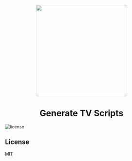 <div align="center">
  <a href="https://github.com/iamrajiv/Generate-TV-Scripts">
    <img
      src="https://s3.amazonaws.com/video.udacity-data.com/topher/2018/October/5bbaed49_project-3-lesson/project-3-lesson.jpg"
      height="300"
      width="300"
    />
  </a>
  <br />
  <h1>Generate TV Scripts</h1>
</div>

![license](https://img.shields.io/badge/LICENSE-MIT-blue.svg?style=flat-square)

## License

[MIT](https://choosealicense.com/licenses/mit/)
